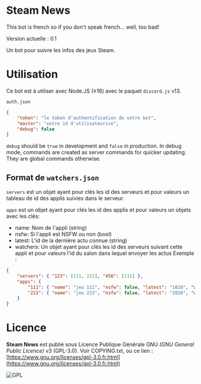 
# Steam News

This bot is french so if you don't speak french... well, too bad!

Version actuelle : 0.1

Un bot pour suivre les infos des jeux Steam.

# Utilisation
Ce bot est à utiliser avec Node.JS (≥16) avec le paquet `discord.js` v13.

`auth.json`
```JSON
{
	"token": "le token d'authentification de votre bot",
 	"master": "votre id d'utilisateurice",
	"debug": false
}
```
`debug` should be `true` in development and `false` in production. In debug mode, commands are created as server commands for quicker updating. They are global commands otherwise.

## Format de `watchers.json`

`servers` est un objet ayant pour clés les id des serveurs et pour valeurs un tableau de id des applis suivies dans le serveur.

`apps` est un objet ayant pour clés les id des applis et pour valeurs un objets avec les clés:
- name: Nom de l'appli (string)
- nsfw: Si l'appli est NSFW ou non (bool)
- latest: L'id de la dernière actu connue (string)
- watchers: Un objet ayant pour clés les id des serveurs suivant cette appli et pour valeurs l'id du salon dans lequel envoyer les actus
Exemple :
```JSON
{
	"servers": { "123": [111, 222], "456": [111] },
	"apps": {
		"111": { "name": "jeu 111", "nsfw": false, "latest": "1010", "watchers": { "123": "125", "456": "458" } },
		"222": { "name": "jeu 222", "nsfw": false, "latest": "2020", "watchers": { "123": "125" } },
	}
}
```

# Licence
**Steam News** est publié sous Licence Publique Générale GNU *(GNU General Public Licence)* v3 (GPL-3.0). Voir COPYING.txt, ou ce lien : [https://www.gnu.org/licenses/gpl-3.0.fr.html](https://www.gnu.org/licenses/gpl-3.0.fr.html)

![GPL](https://upload.wikimedia.org/wikipedia/commons/thumb/9/93/GPLv3_Logo.svg/320px-GPLv3_Logo.svg.png)
